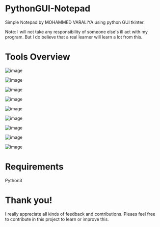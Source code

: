 # PythonGUI-Notepad

Simple Notepad by MOHAMMED VARALIYA using python GUI tkinter.

Note: I will not take any responsibility of someone else's ill act with my program. But I do believe that a real learner will learn a lot from this.<br/>

# Tools Overview

![image](https://user-images.githubusercontent.com/95087498/174274261-bd748091-c709-40d2-996b-0b4919bb0330.png)

![image](https://user-images.githubusercontent.com/95087498/174274451-fe4a73ed-3979-4365-822b-61eb86fea809.png)

![image](https://user-images.githubusercontent.com/95087498/174274573-f17ebb7a-781b-4720-b48e-0150870eab9c.png)

![image](https://user-images.githubusercontent.com/95087498/174275042-dbe6a281-4441-4a65-915e-4b03e8b91396.png)

![image](https://user-images.githubusercontent.com/95087498/174275228-0db5b451-b189-4fe0-8e5d-2074d3058fe1.png)

![image](https://user-images.githubusercontent.com/95087498/174275368-dfd19b7c-d364-4878-8b07-59cc80a294cb.png)

![image](https://user-images.githubusercontent.com/95087498/174276017-c101a057-0c8c-442e-b44c-4a6d43e864d7.png)

![image](https://user-images.githubusercontent.com/95087498/174276399-bdf2b574-ca4b-4d5b-8505-dd7a322b30ee.png)

![image](https://user-images.githubusercontent.com/95087498/174276549-21625f61-8d13-4c84-9b10-2702378f6f77.png)

# Requirements

Python3

# Thank you!

I really appreciate all kinds of feedback and contributions. Pleaes feel free to contribute in this project to learn or improve this.

